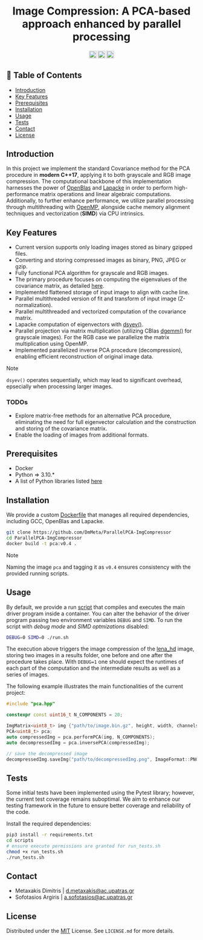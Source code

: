 <h1 align="center">
<strong>Image Compression: A PCA-based approach enhanced by parallel processing</strong>
</h1>


<h4 align="center">
    <img src="https://img.shields.io/badge/License-MIT-%2300599C.svg" alt="MIT" style="height: 20px;">
    <img src="https://img.shields.io/badge/C++-17-%2300599C.svg?logo=c%2B%2B&logoColor=white" alt="cpp" style="height: 20px;">
    <img src="https://img.shields.io/badge/Python-3.10-%2300599C.svg?logo=python&logoColor=white" alt="python" style="height: 20px;">
 
</h4>




## 🚩 Table of Contents
* [Introduction](#introduction)
* [Key Features](#key-features)
* [Prerequisites](#prerequisites)
* [Installation](#installation)
* [Usage](#usage)
* [Tests](#tests)
* [Contact](#contact)
* [License](#license)


## Introduction
In this project we implement the standard Covariance method for the PCA procedure in **modern C++17**, applying it to both grayscale and RGB image compression. The computational backbone of this implementation harnesses the power of [OpenBlas][openblas-link] and [Lapacke][lapacke-link] in order to perform high-performance matrix operations and linear algebraic computations. Additionally, to further enhance performance, we utilize parallel processing through multithreading with [OpenMP][openmp-link], alongside cache memory alignment techniques and vectorization (**SIMD**) via CPU intrinsics. 

## Key Features
- Current version supports only loading images stored as binary gzipped files.
- Converting and storing compressed images as binary, PNG, JPEG or gzip.
- Fully functional PCA algorithm for grayscale and RGB images.
- The primary procedure focuses on computing the eigenvalues of the covariance matrix, as detailed [here][method-link].
- Implemented flattened storage of input image to align with cache line.
- Parallel multithreaded version of fit and transform of input image (Z-normalization).
- Parallel multithreaded and vectorized computation of the covariance matrix.
- Lapacke computation of eigenvectors with [dsyev()][dsyev-link].
- Parallel projection via matrix multiplication (utilizing CBlas [dgemm()][dgemm-link] for grayscale images). For the RGB case we parallelize the matrix multiplication using OpenMP.
- Implemented parallelized inverse PCA procedure (decompression), enabling efficient reconstruction of original image data.

>[!NOTE]
> `dsyev()` operates sequentially, which may lead to significant overhead, epsecially when processing larger images.

### TODOs
- Explore matrix-free methods for an alternative PCA procedure, eliminating the need for full eigenvector calculation and the construction and storing of the covariance matrix.
- Enable the loading of images from additional formats.


## Prerequisites
- Docker
- Python => 3.10.*
- A list of Python libraries listed [here][requirements-link]

## Installation
We provide a custom [Dockerfile][dockerfile-link] that manages all required dependencies, including GCC, OpenBlas and Lapacke.

```bash
git clone https://github.com/DmMeta/ParallelPCA-ImgCompressor
cd ParallelPCA-ImgCompressor
docker build -t pca:v0.4 .
``` 
>[!NOTE]
> Naming the image `pca` and tagging it as `v0.4` ensures consistency with the provided running scripts.

## Usage
By default, we provide a run [script][script-link] that compiles and executes the main driver program inside a container. You can alter the behavior of the driver program passing two environment variables `DEBUG` and `SIMD`. 
To run the script with *debug mode* and *SIMD optmizations* disabled:
```bash
DEBUG=0 SIMD=0 ./run.sh
``` 
The execution above triggers the image compression of the [lena_hd][lena-link] image, storing two images in a results folder, one before and one after the procedure takes place.
With `DEBUG=1` one should expect the runtimes of each part of the computation and the intermediate results as well as a series of images.

The following example illustrates the main functionalities of the current project:
```C++
#include "pca.hpp"

constexpr const uint16_t N_COMPONENTS = 20;

ImgMatrix<uint8_t> img {"path/to/image.bin.gz", height, width, channels, Order::ROW_MAJOR};
PCA<uint8_t> pca;
auto compressedImg = pca.performPCA(img, N_COMPONENTS);
auto decompressedImg = pca.inversePCA(compressedImg);

// save the decompressed image
decompressedImg.saveImg("path/to/decompressedImg.png", ImageFormat::PNG);
```


## Tests
Some initial tests have been implemented using the Pytest library; however, the current test coverage remains suboptimal. 
We aim to enhance our testing framework in the future to ensure better coverage and reliability of the code.

Install the required dependencies:
```bash
pip3 install -r requirements.txt
cd scripts
# ensure execute permissions are granted for run_tests.sh
chmod +x run_tests.sh
./run_tests.sh
```


## Contact
- Metaxakis Dimitris | <a href="mailto:d.metaxakis@ac.upatras.gr">d.metaxakis@ac.upatras.gr</a>
- Sofotasios Argiris | <a href="mailto:a.sofotasios@ac.upatras.gr">a.sofotasios@ac.upatras.gr</a>


## License
Distributed under the [MIT] License. See `LICENSE.md` for more details.

<!-- MARKDOWN LINKS -->
[openblas-link]:https://github.com/OpenMathLib/OpenBLAS
[lapacke-link]: https://www.netlib.org/lapack/lapacke.html
[requirements-link]: ./requirements.txt
[openmp-link]: https://www.openmp.org/
[dockerfile-link]: ./Dockerfile
[script-link]: ./scripts/run.sh
[lena-link]: ./data/lena_hd.bin.gz
[MIT]: https://en.wikipedia.org/wiki/MIT_License
[method-link]: https://visualstudiomagazine.com/Articles/2024/01/17/principal-component-analysis.aspx
[dsyev-link]: https://netlib.org/lapack/explore-html-3.6.1/d2/d8a/group__double_s_yeigen_ga442c43fca5493590f8f26cf42fed4044.html
[dgemm-link]: https://www.netlib.org/lapack/explore-html/dd/d09/group__gemm_ga1e899f8453bcbfde78e91a86a2dab984.html#ga1e899f8453bcbfde78e91a86a2dab984